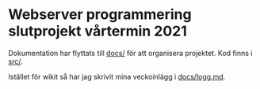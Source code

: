 # Webserver programmering slutprojekt vårtermin 2021

Dokumentation har flyttats till [docs/](docs) för att organisera projektet. Kod finns i [src/](src/).

Istället för wikit så har jag skrivit mina veckoinlägg i [docs/logg.md](docs/logg.md).
